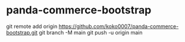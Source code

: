 # panda-commerce-bootstrap
git remote add origin https://github.com/koko0007/panda-commerce-bootstrap.git
git branch -M main
git push -u origin main
